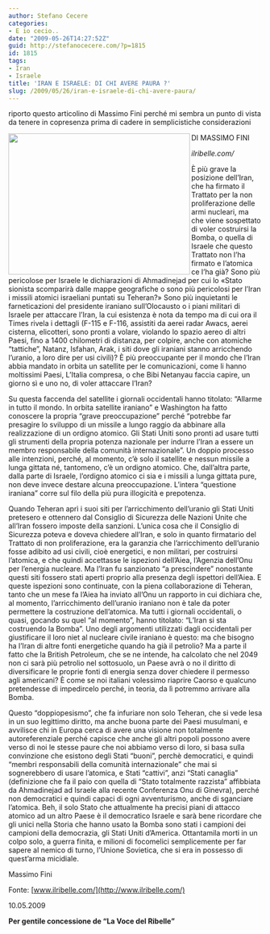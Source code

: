 ```yaml
---
author: Stefano Cecere
categories:
- E io cecio..
date: "2009-05-26T14:27:52Z"
guid: http://stefanocecere.com/?p=1815
id: 1815
tags:
- Iran
- Israele
title: 'IRAN E ISRAELE: DI CHI AVERE PAURA ?'
slug: /2009/05/26/iran-e-israele-di-chi-avere-paura/
---
```


riporto questo articolino di Massimo Fini perché mi sembra un punto di vista da tenere in copresenza prima di cadere in semplicistiche considerazioni

<img src="http://www.comedonchisciotte.org/images/israel_iran.jpg" alt="" width="360" height="280" align="left" />DI MASSIMO FINI
  
_ilribelle.com/_

È più grave la posizione dell&#8217;Iran, che ha firmato il Trattato per la non proliferazione delle armi nucleari, ma che viene sospettato di voler costruirsi la Bomba, o quella di Israele che questo Trattato non l&#8217;ha firmato e l&#8217;atomica ce l&#8217;ha già? Sono più pericolose per Israele le dichiarazioni di Ahmadinejad per cui lo «Stato sionista scomparirà dalle mappe geografiche o sono più pericolosi per l&#8217;Iran i missili atomici israeliani puntati su Teheran?» Sono più inquietanti le farneticazioni del presidente iraniano sull&#8217;Olocausto o i piani militari di Israele per attaccare l&#8217;Iran, la cui esistenza è nota da tempo ma di cui ora il Times rivela i dettagli (F-115 e F-116, assistiti da aerei radar Awacs, aerei cisterna, elicotteri, sono pronti a volare, violando lo spazio aereo di altri Paesi, fino a 1400 chilometri di distanza, per colpire, anche con atomiche &#8220;tattiche&#8221;, Natanz, Isfahan, Arak, i siti dove gli iraniani stanno arricchendo l&#8217;uranio, a loro dire per usi civili)? È più preoccupante per il mondo che l&#8217;Iran abbia mandato in orbita un satellite per le comunicazioni, come li hanno moltissimi Paesi, L&#8217;Italia compresa, o che Bibi Netanyau faccia capire, un giorno sì e uno no, di voler attaccare l&#8217;Iran?

Su questa faccenda del satellite i giornali occidentali hanno titolato: &#8220;Allarme in tutto il mondo. In orbita satellite iraniano&#8221; e Washington ha fatto conoscere la propria &#8220;grave preoccupazione&#8221; perché &#8220;potrebbe far presagire lo sviluppo di un missile a lungo raggio da abbinare alla realizzazione di un ordigno atomico. Gli Stati Uniti sono pronti ad usare tutti gli strumenti della propria potenza nazionale per indurre l&#8217;Iran a essere un membro responsabile della comunità internazionale&#8221;. Un doppio processo alle intenzioni, perché, al momento, c&#8217;è solo il satellite e nessun missile a lunga gittata né, tantomeno, c&#8217;è un ordigno atomico. Che, dall&#8217;altra parte, dalla parte di Israele, l&#8217;ordigno atomico ci sia e i missili a lunga gittata pure, non deve invece destare alcuna preoccupazione. L&#8217;intera &#8220;questione iraniana&#8221; corre sul filo della più pura illogicità e prepotenza.

Quando Teheran aprì i suoi siti per l&#8217;arricchimento dell&#8217;uranio gli Stati Uniti pretesero e ottennero dal Consiglio di Sicurezza delle Nazioni Unite che all&#8217;Iran fossero imposte della sanzioni. L&#8217;unica cosa che il Consiglio di Sicurezza poteva e doveva chiedere all&#8217;Iran, e solo in quanto firmatario del Trattato di non proliferazione, era la garanzia che l&#8217;arricchimento dell&#8217;uranio fosse adibito ad usi civili, cioè energetici, e non militari, per costruirsi l&#8217;atomica, e che quindi accettasse le ispezioni dell&#8217;Aiea, l&#8217;Agenzia dell&#8217;Onu per l&#8217;energia nucleare. Ma l&#8217;Iran fu sanzionato &#8220;a prescindere&#8221; nonostante questi siti fossero stati aperti proprio alla presenza degli ispettori dell&#8217;Aiea. E queste ispezioni sono continuate, con la piena collaborazione di Teheran, tanto che un mese fa l&#8217;Aiea ha inviato all&#8217;Onu un rapporto in cui dichiara che, al momento, l&#8217;arricchimento dell&#8217;uranio iraniano non è tale da poter permettere la costruzione dell&#8217;atomica. Ma tutti i giornali occidentali, o quasi, gocando su quel &#8220;al momento&#8221;, hanno titolato: &#8220;L&#8217;Iran si sta costruendo la Bomba&#8221;. Uno degli argomenti utilizzati dagli occidentali per giustificare il loro niet al nucleare civile iraniano è questo: ma che bisogno ha l&#8217;Iran di altre fonti energetiche quando ha già il petrolio? Ma a parte il fatto che la British Petroleum, che se ne intende, ha calcolato che nel 2049 non ci sarà più petrolio nel sottosuolo, un Paese avrà o no il diritto di diversificare le proprie fonti di energia senza dover chiedere il permesso agli americani? È come se noi italiani volessimo riaprire Caorso e qualcuno pretendesse di impedircelo perché, in teoria, da lì potremmo arrivare alla Bomba.

Questo &#8220;doppiopesismo&#8221;, che fa infuriare non solo Teheran, che si vede lesa in un suo legittimo diritto, ma anche buona parte dei Paesi musulmani, e avvilisce chi in Europa cerca di avere una visione non totalmente autoreferenziale perché capisce che anche gli altri popoli possono avere verso di noi le stesse paure che noi abbiamo verso di loro, si basa sulla convinzione che esistono degli Stati &#8220;buoni&#8221;, perchè democratici, e quindi &#8220;membri responsabili della comunità internazionale&#8221; che mai si sognerebbero di usare l&#8217;atomica, e Stati &#8220;cattivi&#8221;, anzi &#8220;Stati canaglia&#8221; (definizione che fa il paio con quella di &#8220;Stato totalmente razzista&#8221; affibbiata da Ahmadinejad ad Israele alla recente Conferenza Onu di Ginevra), perché non democratici e quindi capaci di ogni avventurismo, anche di sganciare l&#8217;atomica. Beh, il solo Stato che attualmente ha precisi piani di attacco atomico ad un altro Paese è il democratico Israele e sarà bene ricordare che gli unici nella Storia che hanno usato la Bomba sono stati i campioni dei campioni della democrazia, gli Stati Uniti d&#8217;America. Ottantamila morti in un colpo solo, a guerra finita, e milioni di focomelici semplicemente per far sapere al nemico di turno, l&#8217;Unione Sovietica, che si era in possesso di quest&#8217;arma micidiale.

Massimo Fini
  
Fonte: [www.ilribelle.com/](http://www.ilribelle.com/)
  
10.05.2009

**Per gentile concessione de “La Voce del Ribelle”**